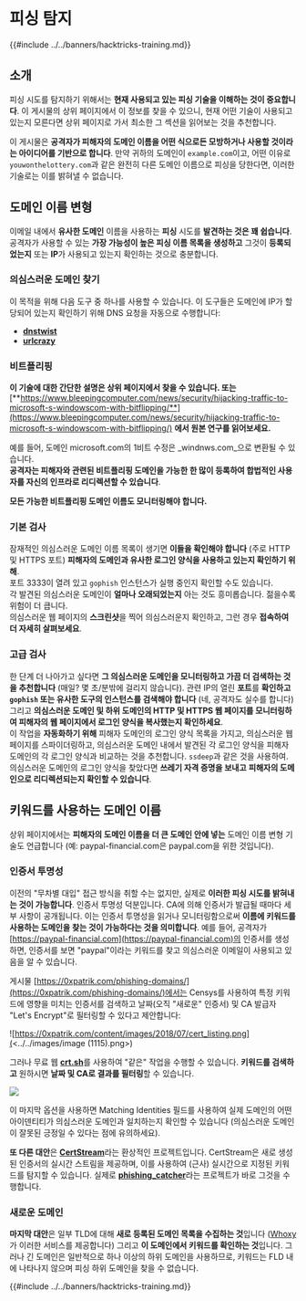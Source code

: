 # 피싱 탐지

{{#include ../../banners/hacktricks-training.md}}

## 소개

피싱 시도를 탐지하기 위해서는 **현재 사용되고 있는 피싱 기술을 이해하는 것이 중요합니다**. 이 게시물의 상위 페이지에서 이 정보를 찾을 수 있으니, 현재 어떤 기술이 사용되고 있는지 모른다면 상위 페이지로 가서 최소한 그 섹션을 읽어보는 것을 추천합니다.

이 게시물은 **공격자가 피해자의 도메인 이름을 어떤 식으로든 모방하거나 사용할 것이라는 아이디어를 기반으로 합니다**. 만약 귀하의 도메인이 `example.com`이고, 어떤 이유로 `youwonthelottery.com`과 같은 완전히 다른 도메인 이름으로 피싱을 당한다면, 이러한 기술로는 이를 밝혀낼 수 없습니다.

## 도메인 이름 변형

이메일 내에서 **유사한 도메인** 이름을 사용하는 **피싱** 시도를 **발견하는 것은 꽤 쉽습니다**.\
공격자가 사용할 수 있는 **가장 가능성이 높은 피싱 이름 목록을 생성하고** 그것이 **등록되었는지** 또는 **IP**가 사용되고 있는지 확인하는 것으로 충분합니다.

### 의심스러운 도메인 찾기

이 목적을 위해 다음 도구 중 하나를 사용할 수 있습니다. 이 도구들은 도메인에 IP가 할당되어 있는지 확인하기 위해 DNS 요청을 자동으로 수행합니다:

- [**dnstwist**](https://github.com/elceef/dnstwist)
- [**urlcrazy**](https://github.com/urbanadventurer/urlcrazy)

### 비트플리핑

**이 기술에 대한 간단한 설명은 상위 페이지에서 찾을 수 있습니다. 또는** [**https://www.bleepingcomputer.com/news/security/hijacking-traffic-to-microsoft-s-windowscom-with-bitflipping/**](https://www.bleepingcomputer.com/news/security/hijacking-traffic-to-microsoft-s-windowscom-with-bitflipping/) **에서 원본 연구를 읽어보세요.**

예를 들어, 도메인 microsoft.com의 1비트 수정은 _windnws.com_으로 변환될 수 있습니다.\
**공격자는 피해자와 관련된 비트플리핑 도메인을 가능한 한 많이 등록하여 합법적인 사용자를 자신의 인프라로 리디렉션할 수 있습니다**.

**모든 가능한 비트플리핑 도메인 이름도 모니터링해야 합니다.**

### 기본 검사

잠재적인 의심스러운 도메인 이름 목록이 생기면 **이들을 확인해야 합니다** (주로 HTTP 및 HTTPS 포트) **피해자의 도메인과 유사한 로그인 양식을 사용하고 있는지 확인하기 위해**.\
포트 3333이 열려 있고 `gophish` 인스턴스가 실행 중인지 확인할 수도 있습니다.\
각 발견된 의심스러운 도메인이 **얼마나 오래되었는지** 아는 것도 흥미롭습니다. 젊을수록 위험이 더 큽니다.\
의심스러운 웹 페이지의 **스크린샷**을 찍어 의심스러운지 확인하고, 그런 경우 **접속하여 더 자세히 살펴보세요**.

### 고급 검사

한 단계 더 나아가고 싶다면 **그 의심스러운 도메인을 모니터링하고 가끔 더 검색하는 것을 추천합니다** (매일? 몇 초/분밖에 걸리지 않습니다). 관련 IP의 열린 **포트**를 **확인하고 `gophish` 또는 유사한 도구의 인스턴스를 검색해야 합니다** (네, 공격자도 실수를 합니다) 그리고 **의심스러운 도메인 및 하위 도메인의 HTTP 및 HTTPS 웹 페이지를 모니터링하여 피해자의 웹 페이지에서 로그인 양식을 복사했는지 확인하세요**.\
이 작업을 **자동화하기 위해** 피해자 도메인의 로그인 양식 목록을 가지고, 의심스러운 웹 페이지를 스파이더링하고, 의심스러운 도메인 내에서 발견된 각 로그인 양식을 피해자 도메인의 각 로그인 양식과 비교하는 것을 추천합니다. `ssdeep`과 같은 것을 사용하여.\
의심스러운 도메인의 로그인 양식을 찾았다면 **쓰레기 자격 증명을 보내고** **피해자의 도메인으로 리디렉션되는지 확인할 수 있습니다**.

## 키워드를 사용하는 도메인 이름

상위 페이지에서는 **피해자의 도메인 이름을 더 큰 도메인 안에 넣는** 도메인 이름 변형 기술도 언급합니다 (예: paypal-financial.com은 paypal.com을 위한 것입니다).

### 인증서 투명성

이전의 "무차별 대입" 접근 방식을 취할 수는 없지만, 실제로 **이러한 피싱 시도를 밝혀내는 것이 가능합니다**. 인증서 투명성 덕분입니다. CA에 의해 인증서가 발급될 때마다 세부 사항이 공개됩니다. 이는 인증서 투명성을 읽거나 모니터링함으로써 **이름에 키워드를 사용하는 도메인을 찾는 것이 가능하다는 것을 의미합니다**. 예를 들어, 공격자가 [https://paypal-financial.com](https://paypal-financial.com)의 인증서를 생성하면, 인증서를 보면 "paypal"이라는 키워드를 찾고 의심스러운 이메일이 사용되고 있음을 알 수 있습니다.

게시물 [https://0xpatrik.com/phishing-domains/](https://0xpatrik.com/phishing-domains/)에서는 Censys를 사용하여 특정 키워드에 영향을 미치는 인증서를 검색하고 날짜(오직 "새로운" 인증서) 및 CA 발급자 "Let's Encrypt"로 필터링할 수 있다고 제안합니다:

![https://0xpatrik.com/content/images/2018/07/cert_listing.png](<../../images/image (1115).png>)

그러나 무료 웹 [**crt.sh**](https://crt.sh)를 사용하여 "같은" 작업을 수행할 수 있습니다. **키워드를 검색하고** 원하시면 **날짜 및 CA로 결과를 필터링**할 수 있습니다.

![](<../../images/image (519).png>)

이 마지막 옵션을 사용하면 Matching Identities 필드를 사용하여 실제 도메인의 어떤 아이덴티티가 의심스러운 도메인과 일치하는지 확인할 수 있습니다 (의심스러운 도메인이 잘못된 긍정일 수 있다는 점에 유의하세요).

**또 다른 대안**은 [**CertStream**](https://medium.com/cali-dog-security/introducing-certstream-3fc13bb98067)라는 환상적인 프로젝트입니다. CertStream은 새로 생성된 인증서의 실시간 스트림을 제공하며, 이를 사용하여 (근사) 실시간으로 지정된 키워드를 탐지할 수 있습니다. 실제로 [**phishing_catcher**](https://github.com/x0rz/phishing_catcher)라는 프로젝트가 바로 그것을 수행합니다.

### **새로운 도메인**

**마지막 대안**은 일부 TLD에 대해 **새로 등록된 도메인 목록을 수집하는 것**입니다 ([Whoxy](https://www.whoxy.com/newly-registered-domains/)가 이러한 서비스를 제공합니다) 그리고 **이 도메인에서 키워드를 확인하는 것**입니다. 그러나 긴 도메인은 일반적으로 하나 이상의 하위 도메인을 사용하므로, 키워드는 FLD 내에 나타나지 않으며 피싱 하위 도메인을 찾을 수 없습니다.

{{#include ../../banners/hacktricks-training.md}}
